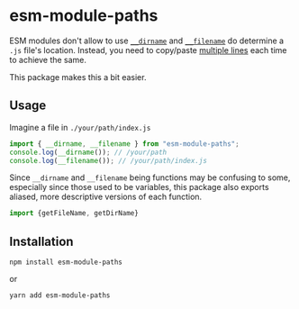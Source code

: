 # esm-module-paths

ESM modules don't allow to use [`__dirname`](https://nodejs.org/docs/latest/api/modules.html#modules_dirname) and [`__filename`](https://nodejs.org/docs/latest/api/modules.html#modules_filename) do determine a `.js` file's location.
Instead, you need to copy/paste [multiple lines](https://stackoverflow.com/a/50052194) each time to achieve the same.

This package makes this a bit easier.

## Usage

Imagine a file in `./your/path/index.js`

```js
import { __dirname, __filename } from "esm-module-paths";
console.log(__dirname()); // /your/path
console.log(__filename()); // /your/path/index.js
```

Since `__dirname` and `__filename` being functions may be confusing to some, especially since those used to be variables, this package also exports aliased, more descriptive versions of each function.

```js
import {getFileName, getDirName}
```

## Installation

```
npm install esm-module-paths
```

or

```
yarn add esm-module-paths
```

